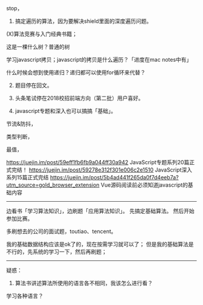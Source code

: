 
stop，

1. 搞定遍历的算法，因为要解决shield里面的深度遍历问题。

  (X)算法竞赛与入门经典书籍；

  这是一棵什么树？普通的树

  学习javascript拷贝；javascript的拷贝是什么遍历？「进度在mac notes中有」




  什么时候会想到使用递归？递归都可以使用for循环来代替？



2. 题目停在回文。

3. 头条笔试停在2018校招前端方向（第二批）用户喜好。

4. javascript专题和深入也可以搞搞「基础」。

  节流&防抖，

  类型判断，

  最值，

  https://juejin.im/post/59eff1fb6fb9a044ff30a942 JavaScript专题系列20篇正式完结！
  https://juejin.im/post/59278e312f301e006c2e1510 JavaScript深入系列15篇正式完结
  https://juejin.im/post/5b4ad441f265da0f7d4eeb7a?utm_source=gold_browser_extension Vue源码阅读前必须知道javascript的基础内容

---


边看书「学习算法知识」，边刷题「应用算法知识」。
先搞定基础算法。
然后开始参加比赛。


多刷想去的公司的面试题，toutiao、tencent。

我的基础数据结构应该是ok了的，现在按需学习就可以了；
但是我的基础算法是不行的，先系统的学习一下，然后再刷题；


---

疑惑：

1. 算法书讲述算法所使用的语言各不相同，我该怎么进行看？

  学习各种语言？

